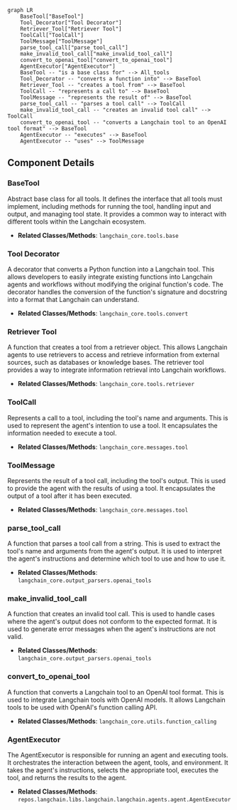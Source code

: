 ```mermaid
graph LR
    BaseTool["BaseTool"]
    Tool_Decorator["Tool Decorator"]
    Retriever_Tool["Retriever Tool"]
    ToolCall["ToolCall"]
    ToolMessage["ToolMessage"]
    parse_tool_call["parse_tool_call"]
    make_invalid_tool_call["make_invalid_tool_call"]
    convert_to_openai_tool["convert_to_openai_tool"]
    AgentExecutor["AgentExecutor"]
    BaseTool -- "is a base class for" --> All_tools
    Tool_Decorator -- "converts a function into" --> BaseTool
    Retriever_Tool -- "creates a tool from" --> BaseTool
    ToolCall -- "represents a call to" --> BaseTool
    ToolMessage -- "represents the result of" --> BaseTool
    parse_tool_call -- "parses a tool call" --> ToolCall
    make_invalid_tool_call -- "creates an invalid tool call" --> ToolCall
    convert_to_openai_tool -- "converts a Langchain tool to an OpenAI tool format" --> BaseTool
    AgentExecutor -- "executes" --> BaseTool
    AgentExecutor -- "uses" --> ToolMessage
```

## Component Details

### BaseTool
Abstract base class for all tools. It defines the interface that all tools must implement, including methods for running the tool, handling input and output, and managing tool state. It provides a common way to interact with different tools within the Langchain ecosystem.
- **Related Classes/Methods**: `langchain_core.tools.base`

### Tool Decorator
A decorator that converts a Python function into a Langchain tool. This allows developers to easily integrate existing functions into Langchain agents and workflows without modifying the original function's code. The decorator handles the conversion of the function's signature and docstring into a format that Langchain can understand.
- **Related Classes/Methods**: `langchain_core.tools.convert`

### Retriever Tool
A function that creates a tool from a retriever object. This allows Langchain agents to use retrievers to access and retrieve information from external sources, such as databases or knowledge bases. The retriever tool provides a way to integrate information retrieval into Langchain workflows.
- **Related Classes/Methods**: `langchain_core.tools.retriever`

### ToolCall
Represents a call to a tool, including the tool's name and arguments. This is used to represent the agent's intention to use a tool. It encapsulates the information needed to execute a tool.
- **Related Classes/Methods**: `langchain_core.messages.tool`

### ToolMessage
Represents the result of a tool call, including the tool's output. This is used to provide the agent with the results of using a tool. It encapsulates the output of a tool after it has been executed.
- **Related Classes/Methods**: `langchain_core.messages.tool`

### parse_tool_call
A function that parses a tool call from a string. This is used to extract the tool's name and arguments from the agent's output. It is used to interpret the agent's instructions and determine which tool to use and how to use it.
- **Related Classes/Methods**: `langchain_core.output_parsers.openai_tools`

### make_invalid_tool_call
A function that creates an invalid tool call. This is used to handle cases where the agent's output does not conform to the expected format. It is used to generate error messages when the agent's instructions are not valid.
- **Related Classes/Methods**: `langchain_core.output_parsers.openai_tools`

### convert_to_openai_tool
A function that converts a Langchain tool to an OpenAI tool format. This is used to integrate Langchain tools with OpenAI models. It allows Langchain tools to be used with OpenAI's function calling API.
- **Related Classes/Methods**: `langchain_core.utils.function_calling`

### AgentExecutor
The AgentExecutor is responsible for running an agent and executing tools. It orchestrates the interaction between the agent, tools, and environment. It takes the agent's instructions, selects the appropriate tool, executes the tool, and returns the results to the agent.
- **Related Classes/Methods**: `repos.langchain.libs.langchain.langchain.agents.agent.AgentExecutor`
